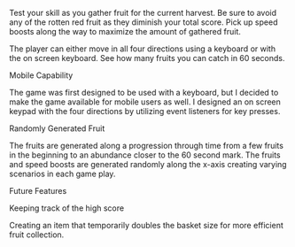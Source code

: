 Test your skill as you gather fruit for the current harvest. Be sure to avoid any of the rotten red fruit as they diminish your total score. Pick up speed boosts along the way to maximize the amount of gathered fruit.

The player can either move in all four directions using a keyboard or with the on screen keyboard. See how many fruits you can catch in 60 seconds.


Mobile Capability

The game was first designed to be used with a keyboard, but I decided to make the game available for mobile users as well. I designed an on screen keypad with the four directions by utilizing event listeners for key presses.

Randomly Generated Fruit

The fruits are generated along a progression through time from a few fruits in the beginning to an abundance closer to the 60 second mark. The fruits and speed boosts are generated randomly along the x-axis creating varying scenarios in each game play.

Future Features

Keeping track of the high score

Creating an item that temporarily doubles the basket size for more efficient fruit collection.

